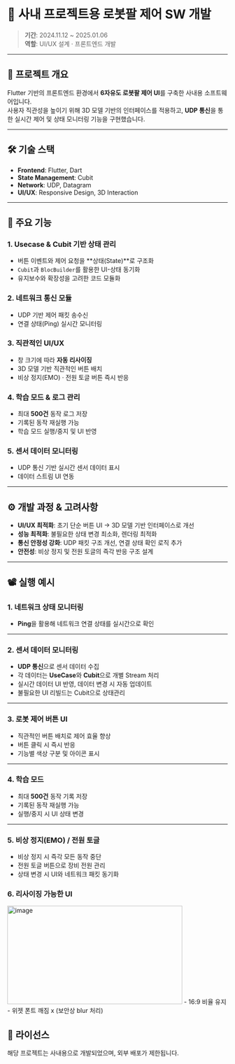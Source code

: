 # 🤖 사내 프로젝트용 로봇팔 제어 SW 개발

> **기간**: 2024.11.12 ~ 2025.01.06  
> **역할**: UI/UX 설계 · 프론트엔드 개발

---

## 📌 프로젝트 개요
Flutter 기반의 프론트엔드 환경에서 **6자유도 로봇팔 제어 UI**를 구축한 사내용 소프트웨어입니다.  
사용자 직관성을 높이기 위해 3D 모델 기반의 인터페이스를 적용하고, **UDP 통신**을 통한 실시간 제어 및 상태 모니터링 기능을 구현했습니다.

---

## 🛠 기술 스택
- **Frontend**: Flutter, Dart  
- **State Management**: Cubit  
- **Network**: UDP, Datagram  
- **UI/UX**: Responsive Design, 3D Interaction

---

## 🚀 주요 기능

### 1. Usecase & Cubit 기반 상태 관리
- 버튼 이벤트와 제어 요청을 **상태(State)**로 구조화
- `Cubit`과 `BlocBuilder`를 활용한 UI-상태 동기화
- 유지보수와 확장성을 고려한 코드 모듈화

### 2. 네트워크 통신 모듈
- UDP 기반 제어 패킷 송수신
- 연결 상태(Ping) 실시간 모니터링

### 3. 직관적인 UI/UX
- 창 크기에 따라 **자동 리사이징**
- 3D 모델 기반 직관적인 버튼 배치
- 비상 정지(EMO) · 전원 토글 버튼 즉시 반응

### 4. 학습 모드 & 로그 관리
- 최대 **500건** 동작 로그 저장
- 기록된 동작 재실행 가능
- 학습 모드 실행/중지 및 UI 반영

### 5. 센서 데이터 모니터링
- UDP 통신 기반 실시간 센서 데이터 표시
- 데이터 스트림 UI 연동

---

## ⚙ 개발 과정 & 고려사항
- **UI/UX 최적화**: 초기 단순 버튼 UI → 3D 모델 기반 인터페이스로 개선
- **성능 최적화**: 불필요한 상태 변경 최소화, 렌더링 최적화
- **통신 안정성 강화**: UDP 패킷 구조 개선, 연결 상태 확인 로직 추가
- **안전성**: 비상 정지 및 전원 토글의 즉각 반응 구조 설계

---

## 📽 실행 예시

### 1. 네트워크 상태 모니터링
- **Ping**을 활용해 네트워크 연결 상태를 실시간으로 확인

---

### 2. 센서 데이터 모니터링
- **UDP 통신**으로 센서 데이터 수집
- 각 데이터는 **UseCase**와 **Cubit**으로 개별 Stream 처리
- 실시간 데이터 UI 반영, 데이터 변경 시 자동 업데이트
- 불필요한 UI 리빌드는 Cubit으로 상태관리

---

### 3. 로봇 제어 버튼 UI
- 직관적인 버튼 배치로 제어 효율 향상
- 버튼 클릭 시 즉시 반응
- 기능별 색상 구분 및 아이콘 표시

---

### 4. 학습 모드
- 최대 **500건** 동작 기록 저장
- 기록된 동작 재실행 가능
- 실행/중지 시 UI 상태 변경

---

### 5. 비상 정지(EMO) / 전원 토글
- 비상 정지 시 즉각 모든 동작 중단
- 전원 토글 버튼으로 장비 전원 관리
- 상태 변경 시 UI와 네트워크 패킷 동기화

### 6. 리사이징 가능한 UI
<img width="400" height="225" alt="image" src="https://github.com/user-attachments/assets/26e3ccdb-413d-499e-abaa-245b1de390a4" />
- 16:9 비율 유지
- 위젯 폰트 깨짐 x (보안상 blur 처리)

## 📄 라이선스
해당 프로젝트는 사내용으로 개발되었으며, 외부 배포가 제한됩니다.
